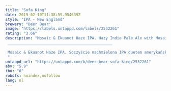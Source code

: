 ```yaml
---
title: "Sofa King"
date: 2019-02-10T11:38:59.954639Z
style: "IPA - New England"
brewery: "Deer Bear"
image: "https://labels.untappd.com/labels/2532261"
rating: "3.66"
description: "Mosaic & Ekuanot Haze IPA. Hazy India Pale Ale with Mosaic & Ekuanot Hops with intense aroma of tangerine, blueberry, papaya, blossoms, melon, lime and orange. Sit down and enjoy! ______________________________________________  Mosaic & Ekuanot Haze IPA. Soczyście nachmielona IPA duetem amerykańskich chmieli  Mosaic & Ekuanot, przywodząca na myśl specyficzne aromaty mandarynki, jagody, papaji, kwiatów , melona, limonki i soczystej pomarańczy. Usiądź wygodnie i zacznij podróż. "
untappd_url: "https://untappd.com/b/deer-bear-sofa-king/2532261"
abv: "5.9"
ibu: "0"
robots: noindex,nofollow
lang: nl
---
```

